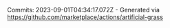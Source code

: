 Commits: 2023-09-01T04:34:17.072Z - Generated via https://github.com/marketplace/actions/artificial-grass
<br>
